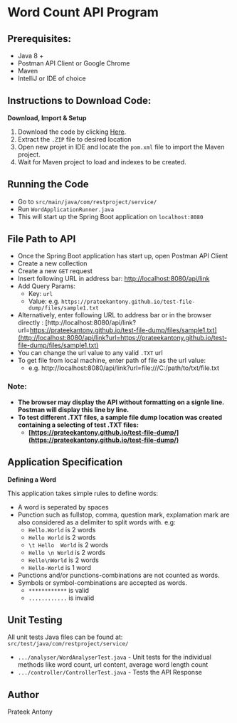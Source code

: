 # Word Count API Program

## Prerequisites:

- Java 8 +
- Postman API Client or Google Chrome
- Maven
- IntelliJ or IDE of choice

## Instructions to Download Code:

**Download, Import & Setup**

1. Download the code by clicking [Here](https://github.com/prateekantony/word-analysis-APITest/archive/refs/heads/master.zip).
2. Extract the `.ZIP` file to desired location
3. Open new projet in IDE and locate the `pom.xml` file to import the Maven project.
4. Wait for Maven project to load and indexes to be created.

## Running the Code

* Go to `src/main/java/com/restproject/service/`
* Run `WordApplicationRunner.java`
* This will start up the Spring Boot application on `localhost:8080`

## File Path to API

- Once the Spring Boot application has start up, open Postman API Client
- Create a new collection
- Create a new `GET` request
- Insert following URL in address bar: [http://localhost:8080/api/link](http://localhost:8080/api/link)
- Add Query Params:
    - Key: `url`
    - Value: e.g. `https://prateekantony.github.io/test-file-dump/files/sample1.txt`
- Alternatively, enter following URL to address bar or in the browser directly : [http://localhost:8080/api/link?url=https://prateekantony.github.io/test-file-dump/files/sample1.txt](http://localhost:8080/api/link?url=https://prateekantony.github.io/test-file-dump/files/sample1.txt)
- You can change the url value to any valid `.TXT` url
- To get file from local machine, enter path of file as the url value:
    -  e.g. http://localhost:8080/api/link?url=file:///C:/path/to/txt/file.txt

### Note:
- **The browser may display the API without formatting on a signle line. Postman will display this line by line.**
- **To test different .TXT files, a sample file dump location was created containing a selecting of test .TXT files:**
    - **[https://prateekantony.github.io/test-file-dump/](https://prateekantony.github.io/test-file-dump/)**

## Application Specification

**Defining a Word**

This application takes simple rules to define words:
- A word is seperated by spaces
- Punction such as fullstop, comma, question mark, explamation mark are also considered as a delimiter to split words with. e.g:
    - `Hello.World` is 2 words
    - `Hello World` is 2 words
    - `\t Hello  World` is 2 words
    - `Hello \n World` is 2 words
    - `Hello\nWorld` is 2 words
    - `Hello-World` is 1 word
- Punctions and/or punctions-combinations are not counted as words.
- Symbols or symbol-combinations are accepted as words.
    - `************` is valid
    - `............` is invalid

## Unit Testing

All unit tests Java files can be found at: `src/test/java/com/restproject/service/`
- `.../analyser/WordAnalyserTest.java` - Unit tests for the individual methods like word count, url content, average word length count
- `.../controller/ControllerTest.java` - Tests the API Response

## Author

Prateek Antony